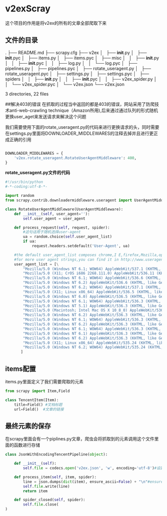 # v2exScray

这个项目的作用是将v2ex的所有的文章全部爬取下来

## 文件的目录
.
├── README.md
├── scrapy.cfg
├── v2ex
│   ├── __init__.py
│   ├── __init__.pyc
│   ├── items.py
│   ├── items.pyc
│   ├── misc
│   │   ├── __init__.py
│   │   ├── __init__.pyc
│   │   ├── log.py
│   │   └── log.pyc
│   ├── pipelines.py
│   ├── pipelines.pyc
│   ├── rotate_useragent.py
│   ├── rotate_useragent.pyc
│   ├── settings.py
│   ├── settings.pyc
│   ├── spiders
│   │   ├── __init__.py
│   │   ├── __init__.pyc
│   │   ├── v2ex_spider.py
│   │   └── v2ex_spider.pyc
│   └── v2ex.json
└── v2ex.json

3 directories, 22 files


##解决403的错误
在抓取的过程当中返回的都是403的错误，网站采用了防爬技术anti-web-crawling technique（Amazon所用),后来通过通过队列的形式随机更换user_aget来发送请求来解决这个问题

我们需要使用下面的rotate_useragent.py的代码来进行更换请求的头，同时需要在settings.py里面将DOWNLOADER_MIDDLEWARES的注释去掉并且进行更正成正确的引用 

```python

DOWNLOADER_MIDDLEWARES = {
    'v2ex.rotate_useragent.RotateUserAgentMiddleware': 400,
}

```


**rotate_useragent.py文件的代码**

``` python
#!/usr/bin/python
#-*-coding:utf-8-*-

import random
from scrapy.contrib.downloadermiddleware.useragent import UserAgentMiddleware

class RotateUserAgentMiddleware(UserAgentMiddleware):
    def __init__(self, user_agent=''):
        self.user_agent = user_agent

    def process_request(self, request, spider):
        #这句话用于随机选择user-agent
        ua = random.choice(self.user_agent_list)
        if ua:
            request.headers.setdefault('User-Agent', ua)

    #the default user_agent_list composes chrome,I E,firefox,Mozilla,opera,netscape
    #for more user agent strings,you can find it in http://www.useragentstring.com/pages/useragentstring.php
    user_agent_list = [\
        "Mozilla/5.0 (Windows NT 6.1; WOW64) AppleWebKit/537.1 (KHTML, like Gecko) Chrome/22.0.1207.1 Safari/537.1"\
        "Mozilla/5.0 (X11; CrOS i686 2268.111.0) AppleWebKit/536.11 (KHTML, like Gecko) Chrome/20.0.1132.57 Safari/536.11",\
        "Mozilla/5.0 (Windows NT 6.1; WOW64) AppleWebKit/536.6 (KHTML, like Gecko) Chrome/20.0.1092.0 Safari/536.6",\
        "Mozilla/5.0 (Windows NT 6.2) AppleWebKit/536.6 (KHTML, like Gecko) Chrome/20.0.1090.0 Safari/536.6",\
        "Mozilla/5.0 (Windows NT 6.2; WOW64) AppleWebKit/537.1 (KHTML, like Gecko) Chrome/19.77.34.5 Safari/537.1",\
        "Mozilla/5.0 (X11; Linux x86_64) AppleWebKit/536.5 (KHTML, like Gecko) Chrome/19.0.1084.9 Safari/536.5",\
        "Mozilla/5.0 (Windows NT 6.0) AppleWebKit/536.5 (KHTML, like Gecko) Chrome/19.0.1084.36 Safari/536.5",\
        "Mozilla/5.0 (Windows NT 6.1; WOW64) AppleWebKit/536.3 (KHTML, like Gecko) Chrome/19.0.1063.0 Safari/536.3",\
        "Mozilla/5.0 (Windows NT 5.1) AppleWebKit/536.3 (KHTML, like Gecko) Chrome/19.0.1063.0 Safari/536.3",\
        "Mozilla/5.0 (Macintosh; Intel Mac OS X 10_8_0) AppleWebKit/536.3 (KHTML, like Gecko) Chrome/19.0.1063.0 Safari/536.3",\
        "Mozilla/5.0 (Windows NT 6.2) AppleWebKit/536.3 (KHTML, like Gecko) Chrome/19.0.1062.0 Safari/536.3",\
        "Mozilla/5.0 (Windows NT 6.1; WOW64) AppleWebKit/536.3 (KHTML, like Gecko) Chrome/19.0.1062.0 Safari/536.3",\
        "Mozilla/5.0 (Windows NT 6.2) AppleWebKit/536.3 (KHTML, like Gecko) Chrome/19.0.1061.1 Safari/536.3",\
        "Mozilla/5.0 (Windows NT 6.1; WOW64) AppleWebKit/536.3 (KHTML, like Gecko) Chrome/19.0.1061.1 Safari/536.3",\
        "Mozilla/5.0 (Windows NT 6.1) AppleWebKit/536.3 (KHTML, like Gecko) Chrome/19.0.1061.1 Safari/536.3",\
        "Mozilla/5.0 (Windows NT 6.2) AppleWebKit/536.3 (KHTML, like Gecko) Chrome/19.0.1061.0 Safari/536.3",\
        "Mozilla/5.0 (X11; Linux x86_64) AppleWebKit/535.24 (KHTML, like Gecko) Chrome/19.0.1055.1 Safari/535.24",\
        "Mozilla/5.0 (Windows NT 6.2; WOW64) AppleWebKit/535.24 (KHTML, like Gecko) Chrome/19.0.1055.1 Safari/535.24"
       ]
```

## items配置
items.py里面定义了我们需要爬取的元素

``` python
from scrapy import Item,Field

class TencentItem(Item):
    title=Field() #文档标题
    url=Field()  #文章的链接

```

## 最终元素的保存

在scrapy里面会有一个piplines.py文章，爬虫会将抓取到的元素调用这个文件里面的函数进行存储

``` python
class JsonWithEncodingTencentPipeline(object):

    def __init__(self):
        self.file = codecs.open('v2ex.json', 'w', encoding='utf-8')#设置encoding来防止乱码

    def process_item(self, item, spider):
        line = json.dumps(dict(item), ensure_ascii=False) + "\n"#ensure_ascii为true的话输出的是一个ascii字符，想输出中文的话需要将其设置为False
        self.file.write(line)
        return item

    def spider_closed(self, spider):
        self.file.close(
)
```


